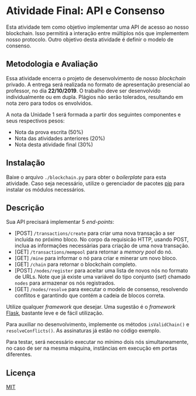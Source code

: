 # Atividade Final: API e Consenso

Esta atividade tem como objetivo implementar uma API de acesso ao nosso blockchain. Isso permitirá a interação entre múltiplos nós que implementem nosso protocolo. Outro objetivo desta atividade é definir o modelo de consenso.

## Metodologia e Avaliação

Essa atividade encerra o projeto de desenvolvimento de nosso *blockchain* privado. A entrega será realizada no formato de apresentação presencial ao professor, no dia **22/10/2019**. O trabalho deve ser desenvolvido individualmente ou em dupla. Plágios não serão tolerados, resultando em nota zero para todos os envolvidos.

A nota da Unidade 1 será formada a partir dos seguintes componentes e seus respectivos pesos:

- Nota da prova escrita (50%)
- Nota das atividades anteriores (20%)
- Nota desta atividade final (30%)

## Instalação

Baixe o arquivo `./blockchain.py` para obter o *boilerplate* para esta atividade. Caso seja necessário, utilize o gerenciador de pacotes [pip](https://pip.pypa.io/en/stable/) para instalar os módulos necessários.

## Descrição

Sua API precisará implementar 5 *end-points*:

- [POST] `/transactions/create` para criar uma nova transação a ser incluída no próximo bloco. No corpo da requisicão HTTP, usando POST, inclua as informações necessárias para criação de uma nova transação.
- [GET] `/transactions/mempool` para retornar a *memory pool* do nó.
- [GET] `/mine` para informar o nó para criar e minerar um novo bloco.
- [GET] `/chain` para retornar o blockchain completo.
- [POST] `/nodes/register` para aceitar uma lista de novos nós no formato de URLs. Note que já existe uma variável do tipo conjunto (*set*) chamado `nodes` para armazenar os nós registrados.
- [GET] `/nodes/resolve` para executar o modelo de consenso, resolvendo conflitos e garantindo que contém a cadeia de blocos correta.

Utilize qualquer *framework* que desejar. Uma sugestão é o *framework* [Flask](https://palletsprojects.com/p/flask/), bastante leve e de fácil utilização.

Para auxiliar no desenvolvimento, implemente os métodos `isValidChain()` e `resolveConflicts()`. As assinaturas já estão no código exemplo.

Para testar, será necessário executar no mínimo dois nós simultaneamente, no caso de ser na mesma máquina, instâncias em execução em portas diferentes.

## Licença
[MIT](https://choosealicense.com/licenses/mit/)
